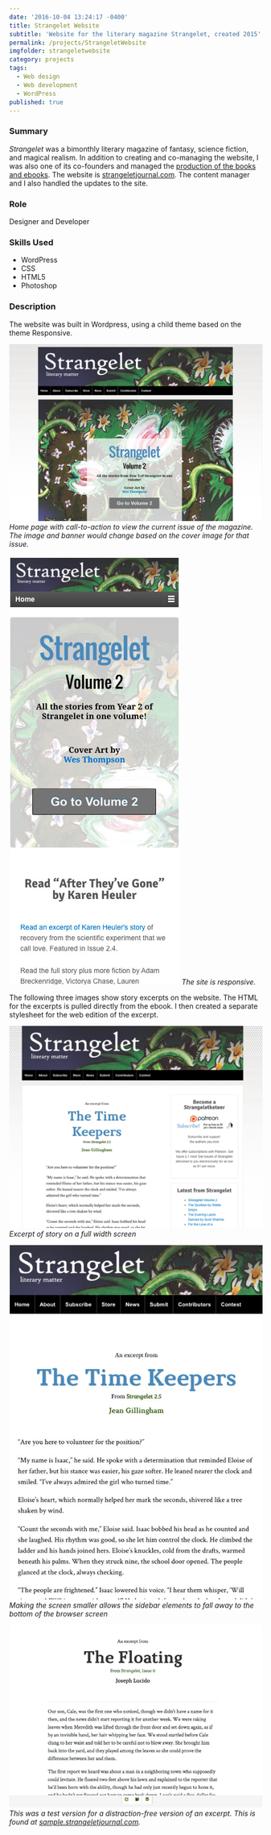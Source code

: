 ```yaml
---
date: '2016-10-04 13:24:17 -0400'
title: Strangelet Website
subtitle: 'Website for the literary magazine Strangelet, created 2015'
permalink: /projects/StrangeletWebsite
imgfolder: strangeletwebsite
category: projects
tags:
  - Web design
  - Web development
  - WordPress
published: true
---
```


### Summary

*Strangelet* was a bimonthly literary magazine of fantasy, science fiction, and magical realism. In addition to creating and co-managing the website, I was also one of its co-founders and managed the [production of the books and ebooks](../projects/StrangeletPress). The website is [strangeletjournal.com](http://strangeletjournal.com). The content manager and I also handled the updates to the site.

### Role

Designer and Developer

### Skills Used

- WordPress
- CSS
- HTML5
- Photoshop

### Description

The website was built in Wordpress, using a child theme based on the theme Responsive.

![Home page](../../img/strangeletwebsite/1-splash-page.jpg)
*Home page with call-to-action to view the current issue of the magazine. The image and banner would change based on the cover image for that issue.*

![Mobile version](../../img/strangeletwebsite/2-mobile.jpg)
*The site is responsive.*

The following three images show story excerpts on the website. The HTML for the excerpts is pulled directly from the ebook. I then created a separate stylesheet for the web edition of the excerpt.

![Full width screen version](../../img/strangeletwebsite/3a-article-sidebars.jpg)
*Excerpt of story on a full width screen*

![Resizing screen](../../img/strangeletwebsite/3b-article-narrow.jpg)
*Making the screen smaller allows the sidebar elements to fall away to the bottom of the browser screen*

![Distraction-free version](../../img/strangeletwebsite/3c-article-no-distraction.jpg)
*This was a test version for a distraction-free version of an excerpt. This is found at [sample.strangeletjournal.com](http://sample.strangeletjournal.com).*
